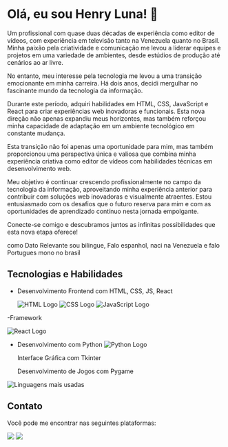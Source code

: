 # Olá, eu sou Henry Luna! 👋

Um profissional com quase duas décadas de experiência como editor de vídeos, com experiência em televisão tanto na Venezuela quanto no Brasil. Minha paixão pela criatividade e comunicação me levou a liderar equipes e projetos em uma variedade de ambientes, desde estúdios de produção até cenários ao ar livre.

No entanto, meu interesse pela tecnologia me levou a uma transição emocionante em minha carreira. Há dois anos, decidi mergulhar no fascinante mundo da tecnologia da informação.

Durante este período, adquiri habilidades em HTML, CSS, JavaScript e React para criar experiências web inovadoras e funcionais. Esta nova direção não apenas expandiu meus horizontes, mas também reforçou minha capacidade de adaptação em um ambiente tecnológico em constante mudança.

Esta transição não foi apenas uma oportunidade para mim, mas também proporcionou uma perspectiva única e valiosa que combina minha experiência criativa como editor de vídeos com habilidades técnicas em desenvolvimento web.

Meu objetivo é continuar crescendo profissionalmente no campo da tecnologia da informação, aproveitando minha experiência anterior para contribuir com soluções web inovadoras e visualmente atraentes. Estou entusiasmado com os desafios que o futuro reserva para mim e com as oportunidades de aprendizado contínuo nesta jornada empolgante.

Conecte-se comigo e descubramos juntos as infinitas possibilidades que esta nova etapa oferece!

como Dato Relevante sou bilingue, Falo espanhol, naci na Venezuela e falo Portugues mono no brasil 

## Tecnologias e Habilidades

- Desenvolvimento Frontend com HTML, CSS, JS, React
  
  ![HTML Logo](https://img.icons8.com/color/48/000000/html-5.png) ![CSS Logo](https://img.icons8.com/color/48/000000/css3.png) ![JavaScript Logo](https://img.icons8.com/color/48/000000/javascript.png)

-Framework

   ![React Logo](https://img.icons8.com/ultraviolet/40/000000/react.png) 
   
- Desenvolvimento com Python
   ![Python Logo](https://img.icons8.com/color/48/000000/python.png)
  
  Interface Gráfica com Tkinter
  
  Desenvolvimento de Jogos com Pygame

  
![Linguagens mais usadas](https://github-readme-stats.vercel.app/api/top-langs/?username=hluna23&layout=compact&size_weight=0.6&count_weight=0.6&theme=dark)


## Contato

Você pode me encontrar nas seguintes plataformas:

<div> 
  <a href="https://www.linkedin.com/in/henry-luna-0793402a/" target="_blank"><img src="https://img.shields.io/badge/-LinkedIn-%230077B5?style=for-the-badge&logo=linkedin&logoColor=white" target="_blank"></a>
 	<a href="https://twitter.com/HlunaDev23" target="_blank"><img src="https://img.shields.io/twitter/url?url=https%3A%2F%2Ftwitter.com%2FHlunaDev23" target="_blank"></a>
</div>



